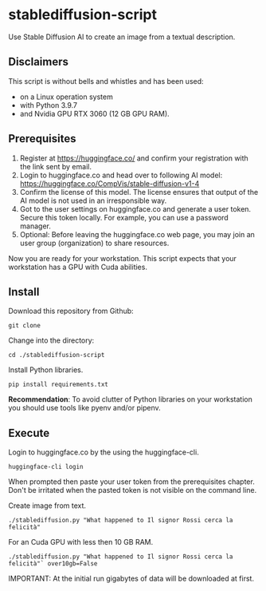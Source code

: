 # stablediffusion-script
Use Stable Diffusion AI to create an image from a textual description.

## Disclaimers

This script is without bells and whistles and has been used:
- on a Linux operation system 
- with Python 3.9.7 
- and Nvidia GPU RTX 3060 (12 GB GPU RAM).

## Prerequisites

1. Register at https://huggingface.co/ and confirm your registration with the link sent by email.
2. Login to huggingface.co and head over to following AI model: https://huggingface.co/CompVis/stable-diffusion-v1-4
3. Confirm the license of this model. The license ensures that output of the AI model is not used in an irresponsible way.  
4. Got to the user settings on huggingface.co and generate a user token. Secure this token locally. For example, you can use a password manager. 
5. Optional: Before leaving the huggingface.co web page, you may join an user group (organization) to share resources.

Now you are ready for your workstation. This script expects that your workstation has a GPU with Cuda abilities.

## Install

Download this repository from Github:
```
git clone
``` 

Change into the directory: 
```
cd ./stablediffusion-script
```

Install Python libraries.
```
pip install requirements.txt
```

**Recommendation**: To avoid clutter of Python libraries on your workstation you should use tools like pyenv and/or pipenv.  

## Execute

Login to huggingface.co by the using the huggingface-cli. 
```
huggingface-cli login
```
When prompted then paste your user token from the prerequisites chapter. Don't be irritated when the pasted token is not visible on the command line. 

Create image from text.
```
./stablediffusion.py "What happened to Il signor Rossi cerca la felicità"
```

For an Cuda GPU with less then 10 GB RAM.
```
./stablediffusion.py "What happened to Il signor Rossi cerca la felicità"` over10gb=False
```

IMPORTANT: At the initial run gigabytes of data will be downloaded at first. 

